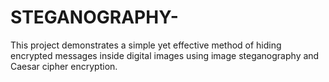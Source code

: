 # STEGANOGRAPHY-
This project demonstrates a simple yet effective method of hiding encrypted messages inside digital images using image steganography and Caesar cipher encryption. 
